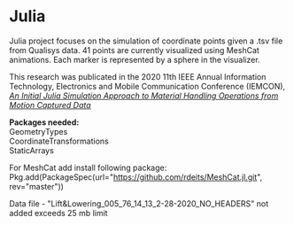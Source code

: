 # Julia

Julia project focuses on the simulation of coordinate points given a .tsv file from Qualisys data.
41 points are currently visualized using MeshCat animations. Each marker is represented by a sphere in the visualizer.

This research was publicated in the 2020 11th IEEE Annual Information Technology, Electronics and Mobile Communication Conference (IEMCON), [*An Initial Julia Simulation Approach to Material Handling Operations from Motion Captured Data*](https://ieeexplore.ieee.org/document/9284829)


<b> Packages needed: </b></br>
GeometryTypes</br>
CoordinateTransformations</br>
StaticArrays</br>

For MeshCat add install following package: </br>
Pkg.add(PackageSpec(url="https://github.com/rdeits/MeshCat.jl.git", rev="master"))

Data file - "Lift&Lowering_005_76_14_13_2-28-2020_NO_HEADERS" not added exceeds 25 mb limit
